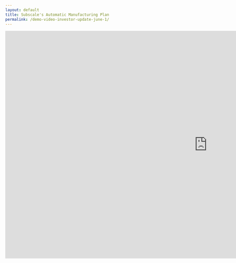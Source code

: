 ```yaml
---
layout: default
title: Subscale's Automatic Manufacturing Plan
permalink: /demo-video-investor-update-june-1/
---
```

<iframe src="https://player.vimeo.com/video/425012407" width="1280" height="720" frameborder="0" allow="autoplay; fullscreen" allowfullscreen></iframe>
